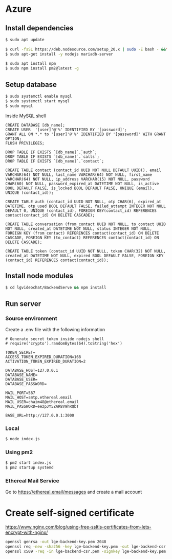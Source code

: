 # Azure 
## Install dependencies
```bash
$ sudo apt update
 
$ curl -fsSL https://deb.nodesource.com/setup_20.x | sudo -E bash - &&\
$ sudo apt-get install -y nodejs mariadb-server
 
$ sudo apt install npm
$ sudo npm install pm2@latest -g
```

## Setup database
```bash
$ sudo systemctl enable mysql
$ sudo systemctl start mysql
$ sudo mysql 
```
Inside MySQL shell
```mysql
CREATE DATABASE [db_name];
CREATE USER  '[user]'@'%' IDENTIFIED BY '[password]';
GRANT ALL ON *.* to '[user]'@'%' IDENTIFIED BY '[password]' WITH GRANT OPTION;
FLUSH PRIVILEGES;

DROP TABLE IF EXISTS `[db_name]`.`auth`;
DROP TABLE IF EXISTS `[db_name]`.`calls`;
DROP TABLE IF EXISTS `[db_name]`.`contact`;

CREATE TABLE contact (contact_id UUID NOT NULL DEFAULT UUID(), email VARCHAR(64) NOT NULL, last_name VARCHAR(64) NOT NULL, first_name VARCHAR(64) NOT NULL, ip_address VARCHAR(15) NOT NULL, password CHAR(60) NOT NULL, password_expired_at DATETIME NOT NULL, is_active BOOL DEFAULT FALSE, is_locked BOOL DEFAULT FALSE, UNIQUE (email), UNIQUE (contact_id));

CREATE TABLE auth (contact_id UUID NOT NULL, otp CHAR(6), expired_at DATETIME, otp_used BOOL DEFAULT FALSE, failed_attempt INTEGER NOT NULL DEFAULT 0, UNIQUE (contact_id), FOREIGN KEY(contact_id) REFERENCES contact(contact_id) ON DELETE CASCADE);

CREATE TABLE conversation (from_contact UUID NOT NULL, to_contact UUID NOT NULL, created_at DATETIME NOT NULL, status INTEGER NOT NULL, FOREIGN KEY (from_contact) REFERENCES contact(contact_id) ON DELETE CASCADE, FOREIGN KEY (to_contact) REFERENCES contact(contact_id) ON DELETE CASCADE);

CREATE TABLE token (contact_id UUID NOT NULL, token CHAR(32) NOT NULL, created_at DATETIME NOT NULL, expired BOOL DEFAULT FALSE, FOREIGN KEY (contact_id) REFERENCES contact(contact_id));
```

## Install node modules
```bash
$ cd lgvideochat/BackendServe && npm install
```

## Run server
### Source environment
Create a .env file with the following information
```
# Generate secret token inside nodejs shell
# require('crypto').randomBytes(64).toString('hex')

TOKEN_SECRET=
ACCESS_TOKEN_EXPIRED_DURATION=168
ACTIVATION_TOKEN_EXPIRED_DURATION=2

DATABASE_HOST=127.0.0.1
DATABASE_NAME=
DATABASE_USER=
DATABASE_PASSWORD=

MAIL_PORT=587
MAIL_HOST=smtp.ethereal.email
MAIL_USER=chaim48@ethereal.email
MAIL_PASSWORD=eezpJY5ZAR8V9hRQbT

BASE_URL=http://127.0.0.1:3000

```
### Local
```bash
$ node index.js
```
### Using pm2
```bash
$ pm2 start index.js
$ pm2 startup systemd 
```

### Ethereal Mail Service
Go to https://ethereal.email/messages and create a mail account

# Create self-signed certificate
https://www.nginx.com/blog/using-free-ssltls-certificates-from-lets-encrypt-with-nginx/
```bash
openssl genrsa -out lge-backend-key.pem 2048 
openssl req -new -sha256 -key lge-backend-key.pem -out lge-backend-csr.pem 
openssl x509 -req -in lge-backend-csr.pem -signkey lge-backend-key.pem -out lge-backend-cert.pem 

```
